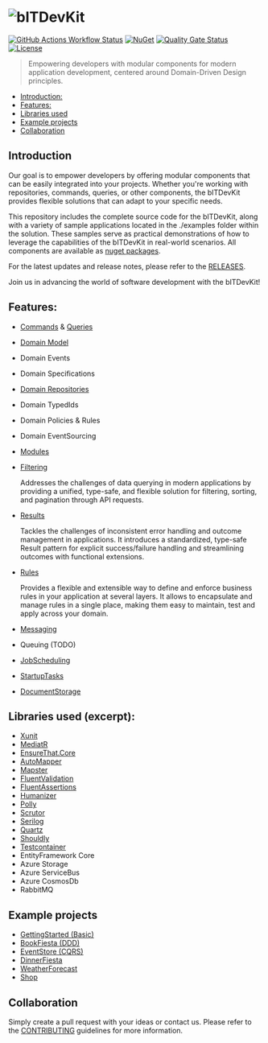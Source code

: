 ![bITDevKit](https://raw.githubusercontent.com/bridgingIT/bITdevKit/main/bITDevKit_Logo.png)
=====================================
[![GitHub Actions Workflow Status](https://img.shields.io/github/actions/workflow/status/bridgingIT/bITdevKit/github-actions.yml?style=flat)](https://github.com/bridgingIT/bITdevKit/actions/workflows/github-actions.yml)
[![NuGet](https://img.shields.io/nuget/v/BridgingIT.DevKit.Common.Utilities?style=flat-square&label=nuget%20packages)](https://www.nuget.org/packages?q=bitdevkit)
[![Quality Gate Status](https://sonarcloud.io/api/project_badges/measure?project=bitdevkit&metric=alert_status)](https://sonarcloud.io/summary/new_code?id=bitdevkit)
[![License](https://img.shields.io/badge/license-MIT-green)](./LICENSE)

> Empowering developers with modular components for modern application development, centered around
> Domain-Driven Design principles.

<!-- TOC -->

* [Introduction:](#introduction)
* [Features:](#features)
* [Libraries used](#libraries-used-excerpt)
* [Example projects](#example-projects)
* [Collaboration](#collaboration)

<!-- TOC -->

## Introduction

Our goal is to empower developers by offering modular components that can be easily integrated into
your projects. Whether you're working with repositories, commands, queries, or other components, the
bITDevKit provides flexible solutions that can adapt to your specific needs.

This repository includes the complete source code for the bITDevKit, along with a variety of sample
applications located in the ./examples folder within the solution. These samples serve as practical
demonstrations of how to leverage the capabilities of the bITDevKit in real-world scenarios. All
components are available
as [nuget packages](https://www.nuget.org/packages?q=bitDevKit&packagetype=&prerel=true&sortby=relevance).

For the latest updates and release notes, please refer to
the [RELEASES](https://raw.githubusercontent.com/bridgingIT/bITdevKit/main/RELEASES.md).

Join us in advancing the world of software development with the bITDevKit!

## Features:

- [Commands](./docs/features-commands.md) & [Queries](./docs/features-queries.md)
- [Domain Model](./docs/features-domain-models.md)
- Domain Events
- Domain Specifications
- [Domain Repositories](./docs/features-domain-repositories.md)
- Domain TypedIds
- Domain Policies & Rules
- Domain EventSourcing
- [Modules](./docs/features-modules.md)
- [Filtering](./docs/features-filtering.md)

  Addresses the challenges of data querying in modern applications by providing a unified,
  type-safe, and flexible solution for filtering, sorting, and pagination through API requests.
- [Results](./docs/features-results.md)

  Tackles the challenges of inconsistent error handling and outcome management in applications. It
  introduces a standardized, type-safe Result pattern for explicit success/failure handling and
  streamlining outcomes with functional extensions.
- [Rules](./docs/features-rules.md)

  Provides a flexible and extensible way to define and enforce business rules in your application at
  several layers. It allows to encapsulate and manage rules in a single place, making them easy to
  maintain, test and apply across your domain.
- [Messaging](./docs/features-messaging.md)
- Queuing (TODO)
- [JobScheduling](./docs/features-jobscheduling.md)
- [StartupTasks](./docs/features-startuptasks.md)
- [DocumentStorage](./docs/features-documentstorage.md)

## Libraries used (excerpt):

- [Xunit](https://github.com/xunit/xunit)
- [MediatR](https://github.com/jbogard/MediatR)
- [EnsureThat.Core](https://github.com/danielwertheim/Ensure.That)
- [AutoMapper](https://github.com/AutoMapper/AutoMapper)
- [Mapster](https://github.com/MapsterMapper/Mapster)
- [FluentValidation](https://github.com/FluentValidation/FluentValidation)
- [FluentAssertions](https://github.com/fluentassertions/fluentassertions)
- [Humanizer](https://github.com/Humanizr/Humanizer)
- [Polly](https://github.com/App-vNext/Polly)
- [Scrutor](https://github.com/khellang/Scrutor)
- [Serilog](https://github.com/serilog/serilog)
- [Quartz](https://github.com/quartz-scheduler/quartz)
- [Shouldly](https://github.com/shouldly/shouldly)
- [Testcontainer](https://github.com/testcontainers)
- EntityFramework Core
- Azure Storage
- Azure ServiceBus
- Azure CosmosDb
- RabbitMQ

## Example projects

- [GettingStarted (Basic)](https://github.com/bridgingIT/bITdevKit.Examples.GettingStarted)
- [BookFiesta (DDD)](https://github.com/BridgingIT-GmbH/bITdevKit.Examples.BookFiesta)
- [EventStore (CQRS)](https://github.com/bridgingit/bitdevkit/examples)
- [DinnerFiesta](https://github.com/bridgingit/bitdevkit/examples)
- [WeatherForecast](https://github.com/bridgingit/bitdevkit/examples)
- [Shop](https://github.com/bridgingit/bitdevkit/examples)

## Collaboration

Simply create a pull request with your ideas or contact us.
Please refer to the [CONTRIBUTING](./CONTRIBUTION.md) guidelines for more information.